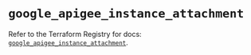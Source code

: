 # `google_apigee_instance_attachment`

Refer to the Terraform Registry for docs: [`google_apigee_instance_attachment`](https://registry.terraform.io/providers/hashicorp/google/6.32.0/docs/resources/apigee_instance_attachment).

